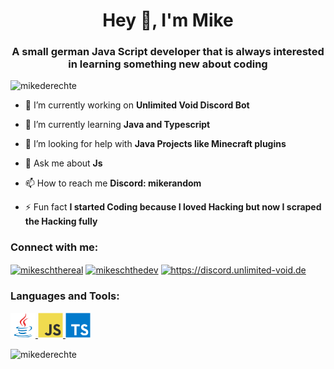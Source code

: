 <h1 align="center">Hey 👋, I'm Mike</h1>
<h3 align="center">A small german Java Script developer that is always interested in learning something new about coding</h3>

<p align="left"> <img src="https://komarev.com/ghpvc/?username=mikederechte&label=Profile%20views&color=0e75b6&style=flat" alt="mikederechte" /> </p>

- 🔭 I’m currently working on **Unlimited Void Discord Bot**

- 🌱 I’m currently learning **Java and Typescript**

- 🤝 I’m looking for help with **Java Projects like Minecraft plugins**

- 💬 Ask me about **Js**

- 📫 How to reach me **Discord: mikerandom**

- ⚡ Fun fact **I started Coding because I loved Hacking but now I scraped the Hacking fully**

<h3 align="left">Connect with me:</h3>
<p align="left">
<a href="https://instagram.com/mikeschthereal" target="blank"><img align="center" src="https://raw.githubusercontent.com/rahuldkjain/github-profile-readme-generator/master/src/images/icons/Social/instagram.svg" alt="mikeschthereal" height="30" width="40" /></a>
<a href="https://www.youtube.com/c/mikeschthedev" target="blank"><img align="center" src="https://raw.githubusercontent.com/rahuldkjain/github-profile-readme-generator/master/src/images/icons/Social/youtube.svg" alt="mikeschthedev" height="30" width="40" /></a>
<a href="https://discord.gg/https://discord.unlimited-void.de" target="blank"><img align="center" src="https://raw.githubusercontent.com/rahuldkjain/github-profile-readme-generator/master/src/images/icons/Social/discord.svg" alt="https://discord.unlimited-void.de" height="30" width="40" /></a>
</p>

<h3 align="left">Languages and Tools:</h3>
<p align="left"> <a href="https://www.java.com" target="_blank" rel="noreferrer"> <img src="https://raw.githubusercontent.com/devicons/devicon/master/icons/java/java-original.svg" alt="java" width="40" height="40"/> </a> <a href="https://developer.mozilla.org/en-US/docs/Web/JavaScript" target="_blank" rel="noreferrer"> <img src="https://raw.githubusercontent.com/devicons/devicon/master/icons/javascript/javascript-original.svg" alt="javascript" width="40" height="40"/> </a> <a href="https://www.typescriptlang.org/" target="_blank" rel="noreferrer"> <img src="https://raw.githubusercontent.com/devicons/devicon/master/icons/typescript/typescript-original.svg" alt="typescript" width="40" height="40"/> </a> </p>

<p><img align="center" src="https://github-readme-stats.vercel.app/api/top-langs?username=mikederechte&show_icons=true&locale=en&layout=compact" alt="mikederechte" /></p>
